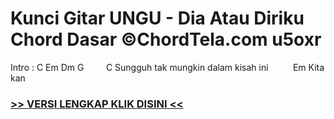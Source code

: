 
 # Kunci Gitar UNGU - Dia Atau Diriku Chord Dasar ©ChordTela.com u5oxr


Intro : C Em Dm G         C Sungguh tak mungkin dalam kisah ini          Em Kita kan

###  <a href="https://shortlighzx.web.app?sq=Kunci Gitar UNGU - Dia Atau Diriku Chord Dasar ©ChordTela.com"> >> VERSI LENGKAP KLIK DISINI << </a>
